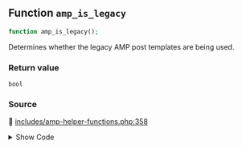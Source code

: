 ## Function `amp_is_legacy`

```php
function amp_is_legacy();
```

Determines whether the legacy AMP post templates are being used.

### Return value

`bool`

### Source

:link: [includes/amp-helper-functions.php:358](/includes/amp-helper-functions.php#L358-L369)

<details>
<summary>Show Code</summary>

```php
function amp_is_legacy() {
	if ( AMP_Theme_Support::READER_MODE_SLUG !== AMP_Options_Manager::get_option( Option::THEME_SUPPORT ) ) {
		return false;
	}

	$reader_theme = AMP_Options_Manager::get_option( Option::READER_THEME );
	if ( ReaderThemes::DEFAULT_READER_THEME === $reader_theme ) {
		return true;
	}

	return ! wp_get_theme( $reader_theme )->exists();
}
```

</details>
